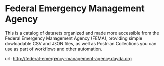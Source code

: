 # Federal Emergency Management Agency

This is a catalog of datasets organized and made more accessible from the Federal Emergency Management Agency (FEMA), providing simple dowloadable CSV and JSON files, as well as Postman Collections you can use as part of workflows and other automation.

url: http://federal-emergency-management-agency.dayda.org

